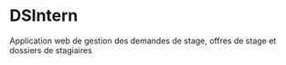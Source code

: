 # DSIntern
Application web de gestion des demandes de stage, offres de stage et dossiers de stagiaires
